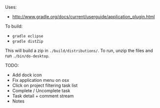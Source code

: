 

Uses:
* http://www.gradle.org/docs/current/userguide/application_plugin.html

To build:
* `gradle eclipse`
* `gradle distZip`

This will build a zip in `./build/distributions/`. To run, unzip the files and run `./bin/do-desktop`.


TODO:
* Add dock icon
* Fix application menu on osx 
* Click on project filtering task list
* Complete / Uncomplete task
* Task detail + comment stream
* Notes

